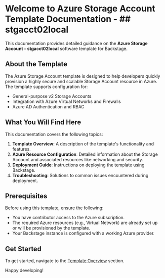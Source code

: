 # Welcome to Azure Storage Account Template Documentation - ## stgacct02local

This documentation provides detailed guidance on the **Azure Storage Account - stgacct02local** software template for Backstage.

## About the Template

The Azure Storage Account template is designed to help developers quickly provision a highly secure and scalable Storage Account resource in Azure. The template supports configuration for:

- General-purpose v2 Storage Accounts
- Integration with Azure Virtual Networks and Firewalls
- Azure AD Authentication and RBAC

## What You Will Find Here

This documentation covers the following topics:

1. **Template Overview**: A description of the template's functionality and features.
2. **Azure Resource Configuration**: Detailed information about the Storage Account and associated resources like networking and security.
3. **Deployment Guide**: Instructions on deploying the template using Backstage.
4. **Troubleshooting**: Solutions to common issues encountered during deployment.

## Prerequisites

Before using this template, ensure the following:

- You have contributor access to the Azure subscription.
- The required Azure resources (e.g., Virtual Network) are already set up or will be provisioned by the template.
- Your Backstage instance is configured with a working Azure provider.

## Get Started

To get started, navigate to the [Template Overview](template-overview.md) section.

Happy developing!
